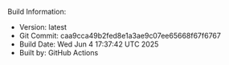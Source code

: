Build Information:
- Version: latest
- Git Commit: caa9cca49b2fed8e1a3ae9c07ee65668f67f6767
- Build Date: Wed Jun  4 17:37:42 UTC 2025
- Built by: GitHub Actions
